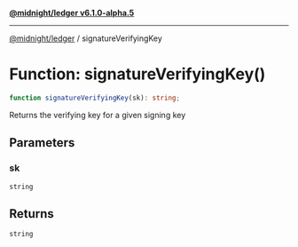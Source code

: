 [**@midnight/ledger v6.1.0-alpha.5**](../README.md)

***

[@midnight/ledger](../globals.md) / signatureVerifyingKey

# Function: signatureVerifyingKey()

```ts
function signatureVerifyingKey(sk): string;
```

Returns the verifying key for a given signing key

## Parameters

### sk

`string`

## Returns

`string`
